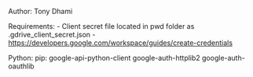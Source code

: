 Author: Tony Dhami

Requirements:
	- Client secret file located in pwd folder as .gdrive_client_secret.json
      -https://developers.google.com/workspace/guides/create-credentials

Python:
    pip:
      google-api-python-client 
      google-auth-httplib2 
      google-auth-oauthlib
